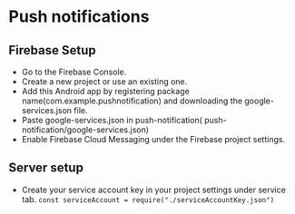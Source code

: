 # Push notifications

## Firebase Setup
- Go to the Firebase Console.
- Create a new project or use an existing one.
- Add this Android app by registering  package name(com.example.pushnotification) and downloading the google-services.json file.
- Paste  google-services.json in push-notification( push-notification/google-services.json)
- Enable Firebase Cloud Messaging under the Firebase project settings.

## Server setup
- Create your service account key in your project settings under service tab.
  `const serviceAccount = require("./serviceAccountKey.json")`



